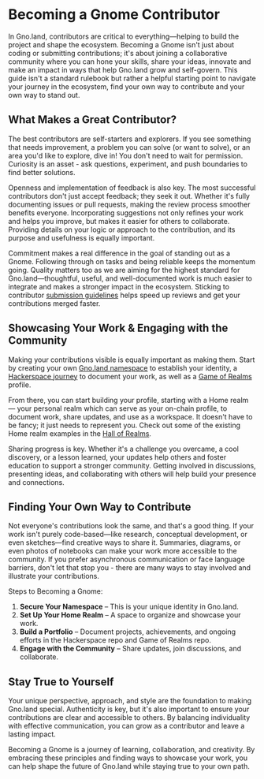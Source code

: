 # Becoming a Gnome Contributor

In Gno.land, contributors are critical to everything—helping to build the
project and shape the ecosystem. Becoming a Gnome isn't just about coding or
submitting contributions; it's about joining a collaborative community where you
can hone your skills, share your ideas, innovate and make an impact in ways that
help Gno.land grow and self-govern. This guide isn't a standard rulebook but
rather a helpful starting point to navigate your journey in the ecosystem, find
your own way to contribute and your own way to stand out.

## What Makes a Great Contributor?

The best contributors are self-starters and explorers. If you see something
that needs improvement, a problem you can solve (or want to solve), or an area
you'd like to explore, dive in! You don't need to wait for permission. Curiosity is
an asset - ask questions, experiment, and push boundaries to find better solutions.

Openness and implementation of feedback is also key. The most successful
contributors don't just accept feedback; they seek it out. Whether it's fully
documenting issues or pull requests, making the review process smoother benefits
everyone. Incorporating suggestions not only refines your work and helps you
improve, but makes it easier for others to collaborate. Providing details on
your logic or approach to the contribution, and its purpose and usefulness is
equally important.

Commitment makes a real difference in the goal of standing out as a Gnome.
Following through on tasks and being reliable keeps the momentum going. Quality
matters too as we are aiming for the highest standard for Gno.land—thoughtful,
useful, and well-documented work is much easier to integrate and makes a stronger
impact in the ecosystem. Sticking to contributor
[submission guidelines](https://github.com/steve-care-software/gno/blob/master/CONTRIBUTING.md)
helps speed up reviews and get your contributions merged faster.

## Showcasing Your Work & Engaging with the Community

Making your contributions visible is equally important as making them. Start
by creating your own [Gno.land namespace](../resources/gno-packages.md#package-path-structure)
to establish your identity, a [Hackerspace journey](https://github.com/gnolang/hackerspace/issues?q=sort:updated-desc%20is:issue%20is:open%20label:%22%F0%9F%8C%84%20journey%22)
to document your work, as well as a [Game of Realms](https://github.com/gnolang/game-of-realms) profile.

From there, you can start building your profile, starting with a
Home realm — your personal realm which can serve as your on-chain profile,
to document work, share updates, and use as a workspace. It doesn't have to be fancy;
it just needs to represent you. Check out some of the existing Home realm examples
in the [Hall of Realms](https://gno.land/r/leon/hor).

Sharing progress is key. Whether it's a challenge you overcame, a cool discovery,
or a lesson learned, your updates help others and foster education to support a
stronger community. Getting involved in discussions, presenting ideas, and
collaborating with others will help build your presence and connections.

## Finding Your Own Way to Contribute

Not everyone's contributions look the same, and that's a good thing. If your
work isn't purely code-based—like research, conceptual development, or even
sketches—find creative ways to share it. Summaries, diagrams, or even photos
of notebooks can make your work more accessible to the community. If you prefer
asynchronous communication or face language barriers, don't let that stop you -
there are many ways to stay involved and illustrate your contributions.

Steps to Becoming a Gnome:

1. **Secure Your Namespace** – This is your unique identity in Gno.land.
2. **Set Up Your Home Realm** – A space to organize and showcase your work.
3. **Build a Portfolio** – Document projects, achievements, and ongoing efforts in the Hackerspace repo and Game of Realms repo.
4. **Engage with the Community** – Share updates, join discussions, and collaborate.

## Stay True to Yourself

Your unique perspective, approach, and style are the foundation to making Gno.land
special. Authenticity is key, but it's also important to ensure your contributions
are clear and accessible to others. By balancing individuality with effective
communication, you can grow as a contributor and leave a lasting impact.

Becoming a Gnome is a journey of learning, collaboration, and
creativity. By embracing these principles and finding ways to showcase your work,
you can help shape the future of Gno.land while staying true to your own path.
